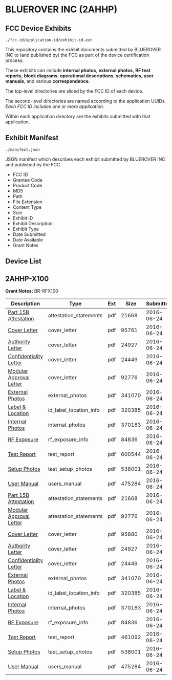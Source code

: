 # BLUEROVER INC (2AHHP)
## FCC Device Exhibits

```
./fcc-id/application-id/exhibit-id.ext
```

This repository contains the exhibit documents submitted by BLUEROVER INC to (and published by) the FCC as part of the device certification process.

These exhibits can include **internal photos**, **external photos**, **RF test reports**, **block diagrams**, **operational descriptions**, **schematics**, **user manuals**, and various **correspondence**.

The top-level directories are sliced by the FCC ID of each device.

The second-level directories are named according to the application UUIDs. *Each FCC ID includes one or more application.*

Within each application directory are the exhibits submitted with that application. 

## Exhibit Manifest

```
./manifest.json
```

JSON manifest which describes each exhibit submitted by BLUEROVER INC and published by the FCC.

- FCC ID
- Grantee Code
- Product Code
- MD5
- Path
- File Extension
- Content Type
- Size
- Exhibit ID
- Exhibit Description
- Exhibit Type
- Date Submitted
- Date Available
- Grant Notes

## Device List
## 2AHHP-X100
**Grant Notes:** BR-RFX100

| Description | Type | Ext | Size | Submitted | Available |
| ----------- | ---- | --- | ---- | --------- | --------- |
| [Part 15B Attestation](2AHHP-X100/922dc371725357acb7deb35b9b280726/3040219.pdf) | attestation_statements | pdf | 21668 | 2016-06-24 | 2016-06-24 |
| [Cover Letter](2AHHP-X100/922dc371725357acb7deb35b9b280726/3040216.pdf) | cover_letter | pdf | 95761 | 2016-06-24 | 2016-06-24 |
| [Authority Letter](2AHHP-X100/922dc371725357acb7deb35b9b280726/3002395.pdf) | cover_letter | pdf | 24927 | 2016-06-24 | 2016-06-24 |
| [Confidentiality Letter](2AHHP-X100/922dc371725357acb7deb35b9b280726/3002396.pdf) | cover_letter | pdf | 24449 | 2016-06-24 | 2016-06-24 |
| [Modular Approval Letter](2AHHP-X100/922dc371725357acb7deb35b9b280726/3002411.pdf) | cover_letter | pdf | 92776 | 2016-06-24 | 2016-06-24 |
| [External Photos](2AHHP-X100/922dc371725357acb7deb35b9b280726/3040235.pdf) | external_photos | pdf | 341070 | 2016-06-24 | 2016-06-24 |
| [Label & Location](2AHHP-X100/922dc371725357acb7deb35b9b280726/3040236.pdf) | id_label_location_info | pdf | 320385 | 2016-06-24 | 2016-06-24 |
| [Internal Photos](2AHHP-X100/922dc371725357acb7deb35b9b280726/3040224.pdf) | internal_photos | pdf | 370183 | 2016-06-24 | 2016-06-24 |
| [RF Exposure](2AHHP-X100/922dc371725357acb7deb35b9b280726/3040225.pdf) | rf_exposure_info | pdf | 84836 | 2016-06-24 | 2016-06-24 |
| [Test Report](2AHHP-X100/922dc371725357acb7deb35b9b280726/3040226.pdf) | test_report | pdf | 600544 | 2016-06-24 | 2016-06-24 |
| [Setup Photos](2AHHP-X100/922dc371725357acb7deb35b9b280726/3040227.pdf) | test_setup_photos | pdf | 538001 | 2016-06-24 | 2016-06-24 |
| [User Manual](2AHHP-X100/922dc371725357acb7deb35b9b280726/3040228.pdf) | users_manual | pdf | 475284 | 2016-06-24 | 2016-06-24 |
| [Part 15B Attestation](2AHHP-X100/1fa31351da47aa3e2ba23af7ec91ce72/3040219.pdf) | attestation_statements | pdf | 21668 | 2016-06-24 | 2016-06-24 |
| [Modular Approval Letter](2AHHP-X100/1fa31351da47aa3e2ba23af7ec91ce72/3002411.pdf) | attestation_statements | pdf | 92776 | 2016-06-24 | 2016-06-24 |
| [Cover Letter](2AHHP-X100/1fa31351da47aa3e2ba23af7ec91ce72/3040269.pdf) | cover_letter | pdf | 95880 | 2016-06-24 | 2016-06-24 |
| [Authority Letter](2AHHP-X100/1fa31351da47aa3e2ba23af7ec91ce72/3002395.pdf) | cover_letter | pdf | 24927 | 2016-06-24 | 2016-06-24 |
| [Confidentiality Letter](2AHHP-X100/1fa31351da47aa3e2ba23af7ec91ce72/3002396.pdf) | cover_letter | pdf | 24449 | 2016-06-24 | 2016-06-24 |
| [External Photos](2AHHP-X100/1fa31351da47aa3e2ba23af7ec91ce72/3040235.pdf) | external_photos | pdf | 341070 | 2016-06-24 | 2016-06-24 |
| [Label & Location](2AHHP-X100/1fa31351da47aa3e2ba23af7ec91ce72/3040236.pdf) | id_label_location_info | pdf | 320385 | 2016-06-24 | 2016-06-24 |
| [Internal Photos](2AHHP-X100/1fa31351da47aa3e2ba23af7ec91ce72/3040224.pdf) | internal_photos | pdf | 370183 | 2016-06-24 | 2016-06-24 |
| [RF Exposure](2AHHP-X100/1fa31351da47aa3e2ba23af7ec91ce72/3040225.pdf) | rf_exposure_info | pdf | 84836 | 2016-06-24 | 2016-06-24 |
| [Test Report](2AHHP-X100/1fa31351da47aa3e2ba23af7ec91ce72/3040279.pdf) | test_report | pdf | 461092 | 2016-06-24 | 2016-06-24 |
| [Setup Photos](2AHHP-X100/1fa31351da47aa3e2ba23af7ec91ce72/3040227.pdf) | test_setup_photos | pdf | 538001 | 2016-06-24 | 2016-06-24 |
| [User Manual](2AHHP-X100/1fa31351da47aa3e2ba23af7ec91ce72/3040228.pdf) | users_manual | pdf | 475284 | 2016-06-24 | 2016-06-24 |
